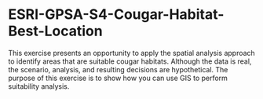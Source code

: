 # ESRI-GPSA-S4-Cougar-Habitat-Best-Location
This exercise presents an opportunity to apply the spatial analysis approach to identify areas that are suitable cougar habitats. Although the data is real, the scenario, analysis, and resulting decisions are hypothetical. The purpose of this exercise is to show how you can use GIS to perform suitability analysis.
